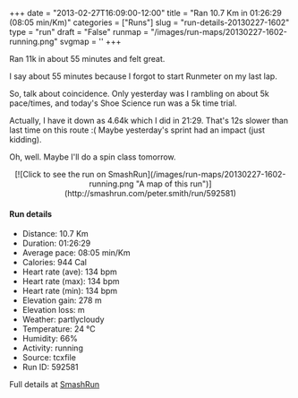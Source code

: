 +++
date = "2013-02-27T16:09:00-12:00"
title = "Ran 10.7 Km in 01:26:29 (08:05 min/Km)"
categories = ["Runs"]
slug = "run-details-20130227-1602"
type = "run"
draft = "False"
runmap = "/images/run-maps/20130227-1602-running.png"
svgmap = '<polyline points="14 13, 17 9, 24 10, 33 0, 43 6, 47 9, 48 9, 59 11, 62 16, 65 23, 76 26, 80 21, 85 19, 88 14, 89 11, 86 6, 78 3, 69 5, 63 15, 64 24, 62 31, 59 32, 51 31, 33 38, 32 40, 34 44, 35 48, 30 57, 26 58, 19 51, 18 48, 23 49, 30 56, 26 59, 26 69, 23 79, 22 81, 22 91, 26 100, 34 99, 38 94, 62 86, 62 78, 60 71, 58 66, 53 60, 50 59, 42 62, 40 61, 32 57, 31 54, 35 46, 31 39, 24 38, 20 43, 18 47, 18 49, 21 30, 20 29, 19 24, 12 20, 13 16">'
+++

Ran 11k in about 55 minutes and felt great. 

I say about 55 minutes because I forgot to start Runmeter on my last lap. 

So, talk about coincidence. Only yesterday was I rambling on about 5k pace/times, and today's Shoe Science run was a 5k time trial. 

Actually, I have it down as 4.64k which I did in 21:29. That's 12s slower than last time on this route :( Maybe yesterday's sprint had an impact (just kidding). 

Oh, well. Maybe I'll do a spin class tomorrow. 



<!--more-->

<center>
[![Click to see the run on SmashRun](/images/run-maps/20130227-1602-running.png "A map of this run")](http://smashrun.com/peter.smith/run/592581)
</center>

#### Run details

* Distance: 10.7 Km
* Duration: 01:26:29
* Average pace: 08:05 min/Km
* Calories: 944 Cal
* Heart rate (ave): 134 bpm
* Heart rate (max): 134 bpm
* Heart rate (min): 134 bpm
* Elevation gain: 278 m
* Elevation loss:  m
* Weather: partlycloudy
* Temperature: 24 &deg;C
* Humidity: 66%
* Activity: running
* Source: tcxfile
* Run ID: 592581

Full details at [SmashRun](http://smashrun.com/peter.smith/run/592581)
